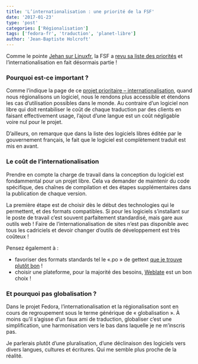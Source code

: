 ```yaml
---
title: 'L’internationalisation : une priorité de la FSF'
date: '2017-01-23'
type: 'post'
categories: ['Régionalisation']
tags: ['fedora-fr', 'traduction', 'planet-libre']
author: 'Jean-Baptiste Holcroft'
---
```


Comme le pointe [Jehan sur Linuxfr](http://linuxfr.org/users/jehan/journaux/flash-est-en-phase-terminale), la FSF a [revu sa liste des priorités](http://www.fsf.org/news/fsf-announces-a-major-overhaul-of-free-software-high-priority-projects-list) et l’internationalisation en fait désormais partie !

### Pourquoi est-ce important ?

Comme l’indique la page de ce [projet prioritaire – internationalisation](https://www.fsf.org/campaigns/priority-projects/internationalization), quand nous régionalisons un logiciel, nous le rendons plus accessible et étendons les cas d’utilisation possibles dans le monde. Au contraire d’un logiciel non libre qui doit rentabiliser le coût de chaque traduction par des clients en faisant effectivement usage, l’ajout d’une langue est un coût négligable voire nul pour le projet.

D’ailleurs, on remarque que dans la liste des logiciels libres éditée par le gouvernement français, le fait que le logiciel est complètement traduit est mis en avant.

### Le coût de l’internationalisation

Prendre en compte la charge de travail dans la conception du logiciel est fondammental pour un projet libre. Cela va demander de maintenir du code spécifique, des chaînes de compilation et des étapes supplémentaires dans la publication de chaque version.

La première étape est de choisir dès le début des technologies qui le permettent, et des formats compatibles. Si pour les logiciels s’installant sur le poste de travail c’est souvent parfaitement standardisé, mais gare aux outils web ! Faire de l’internationalisation de sites n’est pas disponible avec tous les cadriciels et devoir changer d’outils de développement est très coûteux !

Pensez également à :

* favoriser des formats standards tel le «.po » de gettext [que je trouve plutôt bon](https://jibecfed.fedorapeople.org/blog/les-fichiers-po-cest-pas-si-mal.html) !
* choisir une plateforme, pour la majorité des besoins, [Weblate](http://weblate.org) est un bon choix !

### Et pourquoi pas globalisation ?

Dans le projet Fedora, l’internationalisation et la régionalisation sont en cours de regroupement sous le terme générique de « globalisation ». À moins qu’il s’agisse d’un faux ami de traduction, globaliser c’est une simplification, une harmonisation vers le bas dans laquelle je ne m’inscris pas.

Je parlerais plutôt d’une pluralisation, d’une déclinaison des logiciels vers divers langues, cultures et écritures. Qui me semble plus proche de la réalité.
